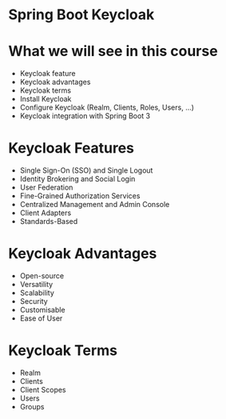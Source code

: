 # Spring Boot Keycloak

# What we will see in this course

- Keycloak feature
- Keycloak advantages
- Keycloak terms
- Install Keycloak
- Configure Keycloak (Realm, Clients, Roles, Users, ...)
- Keycloak integration with Spring Boot 3

# Keycloak Features

- Single Sign-On (SSO) and Single Logout
- Identity Brokering and Social Login
- User Federation
- Fine-Grained Authorization Services
- Centralized Management and Admin Console
- Client Adapters
- Standards-Based

# Keycloak Advantages

- Open-source
- Versatility
- Scalability
- Security
- Customisable
- Ease of User

# Keycloak Terms

- Realm
- Clients
- Client Scopes
- Users
- Groups